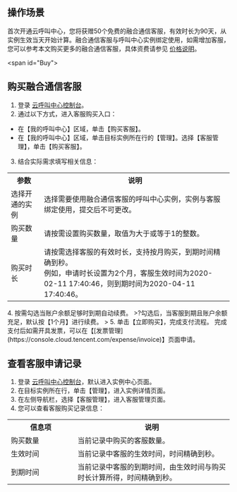 ## 操作场景
首次开通云呼叫中心，您将获赠50个免费的融合通信客服，有效时长为90天，从实例生效当天开始计算。融合通信客服与呼叫中心实例绑定使用，如需增加客服，您可以参考本文购买更多的融合通信客服，具体资费请参见 [价格说明](https://cloud.tencent.com/document/product/679/45797)。


<span id="Buy"></span>
## 购买融合通信客服

1. 登录 [云呼叫中心控制台](https://console.cloud.tencent.com/ccc)。
2. 通过以下方式，进入客服购买入口：
 - 在【我的呼叫中心】区域，单击【购买客服】。
 - 在【我的呼叫中心】区域，单击目标实例所在行的【管理】。选择【客服管理】，单击【购买客服】。
3. 结合实际需求填写相关信息：
 <table>
<tr width="30%">
<th>参数</th>
<th>说明</th>
</tr>
<tr>
<td>选择开通的实例</td>
<td>选择需要使用融合通信客服的呼叫中心实例，实例与客服绑定使用，提交后不可更改。</td>
</tr>
<tr>
<td>购买数量</td>
<td>请按需设置购买数量，取值为大于或等于1的整数。</td>
</tr>
<tr>
<td>购买时长</td>
<td>请按需选择客服的有效时长，支持按月购买，到期时间精确到秒。<br>例如，申请时长设置为2个月，客服生效时间为2020-02-11 17:40:46，则到期时间为2020-04-11 17:40:46。</td>
</tr>
</table>
4. 按需勾选当账户余额足够时到期自动续费。
 >?勾选后，当客服到期且账户余额充足，默认按【1个月】进行续费。
 >
5. 单击【立即购买】，完成支付流程。
 完成支付后如需开具发票，可以在【[发票管理](https://console.cloud.tencent.com/expense/invoice)】页面申请。
 
##  查看客服申请记录
1. 登录 [云呼叫中心控制台](https://console.cloud.tencent.com/ccc)，默认进入实例中心页面。
2. 在目标实例所在行，单击【管理】，进入实例详情页面。
3. 在左侧导航栏，选择【客服管理】，进入客服管理页面。
4. 您可以查看客服购买记录信息：
 <table>
<tr>
<th width="30%">信息项</th>
<th>说明</th>
</tr>
<tr>
<td>购买数量</td>
<td>当前记录中购买的客服数量。</td>
</tr>
<tr>
<td>生效时间</td>
<td>当前记录中客服的生效时间，时间精确到秒。</td>
</tr>
<tr>
<td>到期时间</td>
<td>当前记录中客服的到期时间，由生效时间与购买时长计算所得，时间精确到秒。</td>
</tr>
</table>
